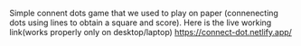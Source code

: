 Simple connent dots game that we used to play on paper (connenecting dots using lines to obtain a square and score). Here is the live working link(works properly only on desktop/laptop)
https://connect-dot.netlify.app/
